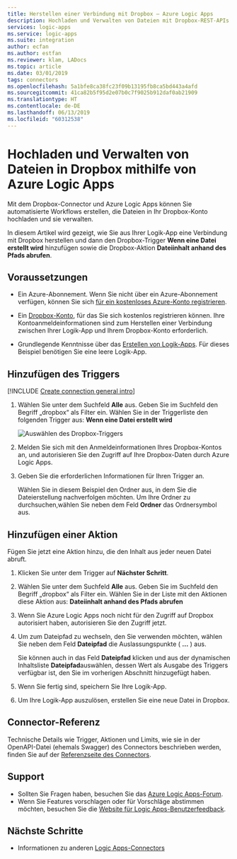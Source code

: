 ```yaml
---
title: Herstellen einer Verbindung mit Dropbox – Azure Logic Apps
description: Hochladen und Verwalten von Dateien mit Dropbox-REST-APIs und Azure Logic Apps
services: logic-apps
ms.service: logic-apps
ms.suite: integration
author: ecfan
ms.author: estfan
ms.reviewer: klam, LADocs
ms.topic: article
ms.date: 03/01/2019
tags: connectors
ms.openlocfilehash: 5a1bfe8ca38fc23f09b13195fb8ca5bd443a4afd
ms.sourcegitcommit: 41ca82b5f95d2e07b0c7f9025b912daf0ab21909
ms.translationtype: HT
ms.contentlocale: de-DE
ms.lasthandoff: 06/13/2019
ms.locfileid: "60312538"
---
```

# <a name="upload-and-manage-files-in-dropbox-by-using-azure-logic-apps"></a>Hochladen und Verwalten von Dateien in Dropbox mithilfe von Azure Logic Apps

Mit dem Dropbox-Connector und Azure Logic Apps können Sie automatisierte Workflows erstellen, die Dateien in Ihr Dropbox-Konto hochladen und sie verwalten. 

In diesem Artikel wird gezeigt, wie Sie aus Ihrer Logik-App eine Verbindung mit Dropbox herstellen und dann den Dropbox-Trigger **Wenn eine Datei erstellt wird** hinzufügen sowie die Dropbox-Aktion **Dateiinhalt anhand des Pfads abrufen**.

## <a name="prerequisites"></a>Voraussetzungen

* Ein Azure-Abonnement. Wenn Sie nicht über ein Azure-Abonnement verfügen, können Sie sich <a href="https://azure.microsoft.com/free/" target="_blank">für ein kostenloses Azure-Konto registrieren</a>.

* Ein [Dropbox-Konto](https://www.dropbox.com/), für das Sie sich kostenlos registrieren können. Ihre Kontoanmeldeinformationen sind zum Herstellen einer Verbindung zwischen Ihrer Logik-App und Ihrem Dropbox-Konto erforderlich.

* Grundlegende Kenntnisse über das [Erstellen von Logik-Apps](../logic-apps/quickstart-create-first-logic-app-workflow.md). Für dieses Beispiel benötigen Sie eine leere Logik-App.

## <a name="add-trigger"></a>Hinzufügen des Triggers

[!INCLUDE [Create connection general intro](../../includes/connectors-create-connection-general-intro.md)]

1. Wählen Sie unter dem Suchfeld **Alle** aus. Geben Sie im Suchfeld den Begriff „dropbox“ als Filter ein.
Wählen Sie in der Triggerliste den folgenden Trigger aus: **Wenn eine Datei erstellt wird**

   ![Auswählen des Dropbox-Triggers](media/connectors-create-api-dropbox/select-dropbox-trigger.png)

1. Melden Sie sich mit den Anmeldeinformationen Ihres Dropbox-Kontos an, und autorisieren Sie den Zugriff auf Ihre Dropbox-Daten durch Azure Logic Apps.

1. Geben Sie die erforderlichen Informationen für Ihren Trigger an. 

   Wählen Sie in diesem Beispiel den Ordner aus, in dem Sie die Dateierstellung nachverfolgen möchten. Um Ihre Ordner zu durchsuchen,wählen Sie neben dem Feld **Ordner** das Ordnersymbol aus.

## <a name="add-action"></a>Hinzufügen einer Aktion

Fügen Sie jetzt eine Aktion hinzu, die den Inhalt aus jeder neuen Datei abruft.

1. Klicken Sie unter dem Trigger auf **Nächster Schritt**. 

1. Wählen Sie unter dem Suchfeld **Alle** aus. Geben Sie im Suchfeld den Begriff „dropbox“ als Filter ein.
Wählen Sie in der Liste mit den Aktionen diese Aktion aus: **Dateiinhalt anhand des Pfads abrufen**

1. Wenn Sie Azure Logic Apps noch nicht für den Zugriff auf Dropbox autorisiert haben, autorisieren Sie den Zugriff jetzt.

1. Um zum Dateipfad zu wechseln, den Sie verwenden möchten, wählen Sie neben dem Feld **Dateipfad** die Auslassungspunkte ( **...** ) aus. 

   Sie können auch in das Feld **Dateipfad** klicken und aus der dynamischen Inhaltsliste **Dateipfad**auswählen, dessen Wert als Ausgabe des Triggers verfügbar ist, den Sie im vorherigen Abschnitt hinzugefügt haben.

1. Wenn Sie fertig sind, speichern Sie Ihre Logik-App.

1. Um Ihre Logik-App auszulösen, erstellen Sie eine neue Datei in Dropbox.

## <a name="connector-reference"></a>Connector-Referenz

Technische Details wie Trigger, Aktionen und Limits, wie sie in der OpenAPI-Datei (ehemals Swagger) des Connectors beschrieben werden, finden Sie auf der [Referenzseite des Connectors](/connectors/dropbox/).

## <a name="get-support"></a>Support

* Sollten Sie Fragen haben, besuchen Sie das [Azure Logic Apps-Forum](https://social.msdn.microsoft.com/Forums/en-US/home?forum=azurelogicapps).
* Wenn Sie Features vorschlagen oder für Vorschläge abstimmen möchten, besuchen Sie die [Website für Logic Apps-Benutzerfeedback](https://aka.ms/logicapps-wish).

## <a name="next-steps"></a>Nächste Schritte

* Informationen zu anderen [Logic Apps-Connectors](../connectors/apis-list.md)
